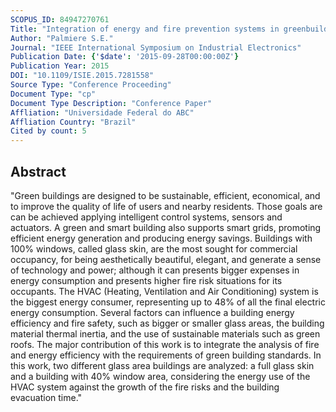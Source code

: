 ```yaml
---
SCOPUS_ID: 84947270761
Title: "Integration of energy and fire prevention systems in greenbuildings"
Author: "Palmiere S.E."
Journal: "IEEE International Symposium on Industrial Electronics"
Publication Date: {'$date': '2015-09-28T00:00:00Z'}
Publication Year: 2015
DOI: "10.1109/ISIE.2015.7281558"
Source Type: "Conference Proceeding"
Document Type: "cp"
Document Type Description: "Conference Paper"
Affliation: "Universidade Federal do ABC"
Affliation Country: "Brazil"
Cited by count: 5
---
```


## Abstract
"Green buildings are designed to be sustainable, efficient, economical, and to improve the quality of life of users and nearby residents. Those goals are can be achieved applying intelligent control systems, sensors and actuators. A green and smart building also supports smart grids, promoting efficient energy generation and producing energy savings. Buildings with 100% windows, called glass skin, are the most sought for commercial occupancy, for being aesthetically beautiful, elegant, and generate a sense of technology and power; although it can presents bigger expenses in energy consumption and presents higher fire risk situations for its occupants. The HVAC (Heating, Ventilation and Air Conditioning) system is the biggest energy consumer, representing up to 48% of all the final electric energy consumption. Several factors can influence a building energy efficiency and fire safety, such as bigger or smaller glass areas, the building material thermal inertia, and the use of sustainable materials such as green roofs. The major contribution of this work is to integrate the analysis of fire and energy efficiency with the requirements of green building standards. In this work, two different glass area buildings are analyzed: a full glass skin and a building with 40% window area, considering the energy use of the HVAC system against the growth of the fire risks and the building evacuation time."
